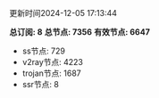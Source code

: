 更新时间2024-12-05 17:13:44

**总订阅: 8**
**总节点: 7356**
**有效节点: 6647**
- ss节点: 729
- v2ray节点: 4223
- trojan节点: 1687
- ssr节点: 8
